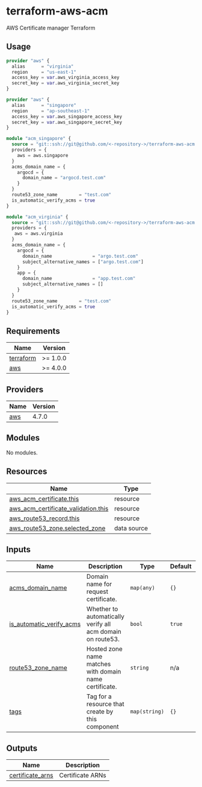 # terraform-aws-acm

AWS Certificate manager Terraform

## Usage

```terraform
provider "aws" {
  alias      = "virginia"
  region     = "us-east-1"
  access_key = var.aws_virginia_access_key
  secret_key = var.aws_virginia_secret_key
}

provider "aws" {
  alias      = "singapore"
  region     = "ap-southeast-1"
  access_key = var.aws_singapore_access_key
  secret_key = var.aws_singapore_secret_key
}

module "acm_singapore" {
  source = "git::ssh://git@github.com/<-repository->/terraform-aws-acm.git?ref=<ref-id>"
  providers = {
    aws = aws.singapore
  }
  acms_domain_name = {
    argocd = {
      domain_name = "argocd.test.com"
    }
  }
  route53_zone_name        = "test.com"
  is_automatic_verify_acms = true
}

module "acm_virginia" {
  source = "git::ssh://git@github.com/<-repository->/terraform-aws-acm.git?ref=<ref-id>"
  providers = {
   aws = aws.virginia
  }
  acms_domain_name = {
    argocd = {
      domain_name               = "argo.test.com"
      subject_alternative_names = ["argo.test.com"]
    }
    app = {
      domain_name               = "app.test.com"
      subject_alternative_names = []
    }
  }
  route53_zone_name        = "test.com"
  is_automatic_verify_acms = true
}
```

<!-- BEGIN_TF_DOCS -->

## Requirements

| Name                                                                     | Version  |
| ------------------------------------------------------------------------ | -------- |
| <a name="requirement_terraform"></a> [terraform](#requirement_terraform) | >= 1.0.0 |
| <a name="requirement_aws"></a> [aws](#requirement_aws)                   | >= 4.0.0 |

## Providers

| Name                                             | Version |
| ------------------------------------------------ | ------- |
| <a name="provider_aws"></a> [aws](#provider_aws) | 4.7.0   |

## Modules

No modules.

## Resources

| Name                                                                                                                                          | Type        |
| --------------------------------------------------------------------------------------------------------------------------------------------- | ----------- |
| [aws_acm_certificate.this](https://registry.terraform.io/providers/hashicorp/aws/latest/docs/resources/acm_certificate)                       | resource    |
| [aws_acm_certificate_validation.this](https://registry.terraform.io/providers/hashicorp/aws/latest/docs/resources/acm_certificate_validation) | resource    |
| [aws_route53_record.this](https://registry.terraform.io/providers/hashicorp/aws/latest/docs/resources/route53_record)                         | resource    |
| [aws_route53_zone.selected_zone](https://registry.terraform.io/providers/hashicorp/aws/latest/docs/data-sources/route53_zone)                 | data source |

## Inputs

| Name                                                                                                      | Description                                                | Type          | Default | Required |
| --------------------------------------------------------------------------------------------------------- | ---------------------------------------------------------- | ------------- | ------- | :------: |
| <a name="input_acms_domain_name"></a> [acms_domain_name](#input_acms_domain_name)                         | Domain name for request certificate.                       | `map(any)`    | `{}`    |    no    |
| <a name="input_is_automatic_verify_acms"></a> [is_automatic_verify_acms](#input_is_automatic_verify_acms) | Whether to automatically verify all acm domain on route53. | `bool`        | `true`  |    no    |
| <a name="input_route53_zone_name"></a> [route53_zone_name](#input_route53_zone_name)                      | Hosted zone name matches with domain name certificate.     | `string`      | n/a     |   yes    |
| <a name="input_tags"></a> [tags](#input_tags)                                                             | Tag for a resource that create by this component           | `map(string)` | `{}`    |    no    |

## Outputs

| Name                                                                                | Description      |
| ----------------------------------------------------------------------------------- | ---------------- |
| <a name="output_certificate_arns"></a> [certificate_arns](#output_certificate_arns) | Certificate ARNs |

<!-- END_TF_DOCS -->
